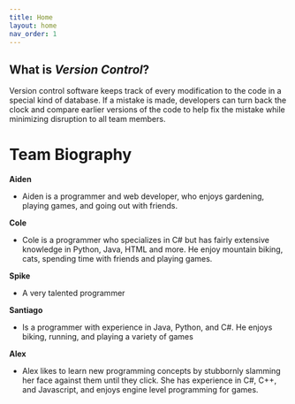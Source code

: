```yaml
---
title: Home
layout: home
nav_order: 1
---
```


## What is _Version Control_?
Version control software keeps track of every modification to the code in a special kind of database.
If a mistake is made, developers can turn back the clock and compare earlier versions of the code to help fix the mistake while minimizing disruption to all team members.

# Team Biography

**Aiden**
- Aiden is a programmer and web developer, who enjoys gardening, playing games, and going out with friends.

**Cole**
 - Cole is a programmer who specializes in C# but has fairly extensive knowledge in Python, Java, HTML and more. He enjoy mountain biking, cats, spending time with friends and playing games.

**Spike**
 - A very talented programmer

**Santiago**
 - Is a programmer with experience in Java, Python, and C#. He enjoys biking, running, and playing a variety of games

**Alex**
 - Alex likes to learn new programming concepts by stubbornly slamming her face against them until they click. She has experience in C#, C++, and Javascript, and enjoys engine level programming for games.
